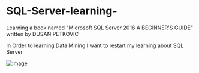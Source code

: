 # SQL-Server-learning-
Learning a book named "Microsoft SQL Server 2016 A BEGINNER'S GUIDE" written by  DUSAN PETKOVIC


In Order to learning Data Mining
I want to restart my learning about SQL Server 

![image](https://user-images.githubusercontent.com/40532135/178183370-3ac754ef-e401-4fea-8d85-c3bbe7512852.png)
